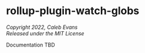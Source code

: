 # rollup-plugin-watch-globs
*Copyright 2022, Caleb Evans*  
*Released under the MIT License*

Documentation TBD
